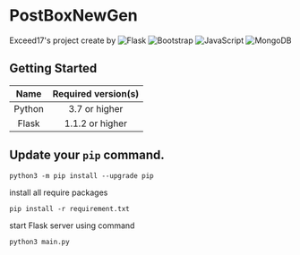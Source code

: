 ﻿# PostBoxNewGen
 
 Exceed17's project create by <img alt="Flask" src="https://img.shields.io/badge/flask%20-%23000.svg?&style=for-the-badge&logo=flask&logoColor=white"/> <img alt="Bootstrap" src="https://img.shields.io/badge/bootstrap%20-%23563D7C.svg?&style=for-the-badge&logo=bootstrap&logoColor=white"/> <img alt="JavaScript" src="https://img.shields.io/badge/javascript%20-%23323330.svg?&style=for-the-badge&logo=javascript&logoColor=%23F7DF1E"/> <img alt="MongoDB" src ="https://img.shields.io/badge/MongoDB-%234ea94b.svg?&style=for-the-badge&logo=mongodb&logoColor=white"/>
 
## Getting Started

|    Name    | Required version(s) |
| :--------: | :-----------------: |
|   Python   |   3.7 or higher     |
|   Flask    |   1.1.2 or higher   |


## Update your `pip` command.
```
python3 -m pip install --upgrade pip
```

install all require packages
```
pip install -r requirement.txt
```

start Flask server using command
```
python3 main.py
```
